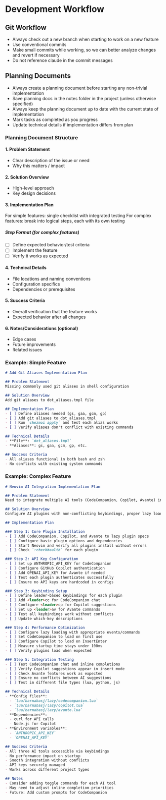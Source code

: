 # Development Workflow

## Git Workflow
- Always check out a new branch when starting to work on a new feature
- Use conventional commits
- Make small commits while working, so we can better analyze changes and revert if necessary
- Do not reference claude in the commit messages

## Planning Documents
- Always create a planning document before starting any non-trivial implementation
- Save planning docs in the notes folder in the project (unless otherwise specified)
- Always keep the planning document up to date with the current state of implementation
- Mark tasks as completed as you progress
- Update technical details if implementation differs from plan

### Planning Document Structure

#### 1. Problem Statement
- Clear description of the issue or need
- Why this matters / impact

#### 2. Solution Overview
- High-level approach
- Key design decisions

#### 3. Implementation Plan
For simple features: single checklist with integrated testing
For complex features: break into logical steps, each with its own testing

##### Step Format (for complex features)
- [ ] Define expected behavior/test criteria
- [ ] Implement the feature
- [ ] Verify it works as expected

#### 4. Technical Details
- File locations and naming conventions
- Configuration specifics
- Dependencies or prerequisites

#### 5. Success Criteria
- Overall verification that the feature works
- Expected behavior after all changes

#### 6. Notes/Considerations (optional)
- Edge cases
- Future improvements
- Related issues

### Example: Simple Feature

```markdown
# Add Git Aliases Implementation Plan

## Problem Statement
Missing commonly used git aliases in shell configuration

## Solution Overview
Add git aliases to dot_aliases.tmpl file

## Implementation Plan
- [ ] Define aliases needed (gs, gaa, gcm, gp)
- [ ] Add git aliases to dot_aliases.tmpl
- [ ] Run `chezmoi apply` and test each alias works
- [ ] Verify aliases don't conflict with existing commands

## Technical Details
- **File**: `dot_aliases.tmpl`
- **Aliases**: gs, gaa, gcm, gp, etc.

## Success Criteria
- All aliases functional in both bash and zsh
- No conflicts with existing system commands
```

### Example: Complex Feature

```markdown
# Neovim AI Integration Implementation Plan

## Problem Statement
Need to integrate multiple AI tools (CodeCompanion, Copilot, Avante) into Neovim configuration with proper keybindings, lazy loading, and API key management

## Solution Overview
Configure AI plugins with non-conflicting keybindings, proper lazy loading for performance, and secure API key handling through environment variables

## Implementation Plan

### Step 1: Core Plugin Installation
- [ ] Add CodeCompanion, Copilot, and Avante to lazy plugin specs
- [ ] Configure basic plugin options and dependencies
- [ ] Start Neovim and verify all plugins install without errors
- [ ] Check `:checkhealth` for each plugin

### Step 2: API Key Configuration
- [ ] Set up ANTHROPIC_API_KEY for CodeCompanion
- [ ] Configure GitHub Copilot authentication
- [ ] Add OPENAI_API_KEY for Avante if needed
- [ ] Test each plugin authenticates successfully
- [ ] Ensure no API keys are hardcoded in configs

### Step 3: Keybinding Setup
- [ ] Define leader-based keybindings for each plugin
- [ ] Add <leader>cc for CodeCompanion chat
- [ ] Configure <leader>cp for Copilot suggestions
- [ ] Set up <leader>av for Avante commands
- [ ] Test all keybindings work without conflicts
- [ ] Update which-key descriptions

### Step 4: Performance Optimization
- [ ] Configure lazy loading with appropriate events/commands
- [ ] Set CodeCompanion to load on first use
- [ ] Configure Copilot to load on InsertEnter
- [ ] Measure startup time stays under 100ms
- [ ] Verify plugins load when expected

### Step 5: Integration Testing
- [ ] Test CodeCompanion chat and inline completions
- [ ] Verify Copilot suggestions appear in insert mode
- [ ] Check Avante features work as expected
- [ ] Ensure no conflicts between AI suggestions
- [ ] Test in different file types (lua, python, js)

## Technical Details
- **Config files**: 
  - `lua/barnabasj/lazy/codecompanion.lua`
  - `lua/barnabasj/lazy/copilot.lua`
  - `lua/barnabasj/lazy/avante.lua`
- **Dependencies**: 
  - curl for API calls
  - Node.js for Copilot
- **Environment variables**:
  - `ANTHROPIC_API_KEY`
  - `OPENAI_API_KEY`

## Success Criteria
- All three AI tools accessible via keybindings
- No performance impact on startup
- Smooth integration without conflicts
- API keys securely managed
- Works across different project types

## Notes
- Consider adding toggle commands for each AI tool
- May need to adjust inline completion priorities
- Future: Add custom prompts for CodeCompanion
```

